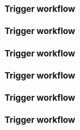 # Trigger workflow
# Trigger workflow
# Trigger workflow
# Trigger workflow
# Trigger workflow
# Trigger workflow
